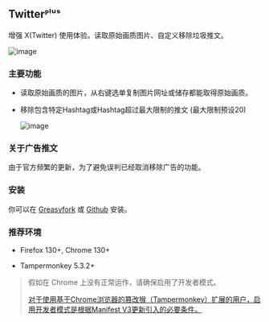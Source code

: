 ## Twitterᴾˡᵘˢ
增强 X(Twitter) 使用体验。读取原始画质图片、自定义移除垃圾推文。

![image](https://i.imgur.com/O4HucPC.jpg)

### 主要功能

* 读取原始画质的图片，从右键选单复制图片网址或储存都能取得原始画质。

* 移除包含特定Hashtag或Hashtag超过最大限制的推文 (最大限制预设20)

  ![image](https://i.imgur.com/hYsNBm0.png)

### 关于广告推文

由于官方频繁的更新，为了避免误判已经取消移除广告的功能。

### 安装

你可以在 [Greasyfork](https://greasyfork.org/en/scripts/387969) 或 [Github](https://github.com/Pixmi/twitter-plus) 安装。

### 推荐环境

* Firefox 130+, Chrome 130+

* Tampermonkey 5.3.2+

> 假如在 Chrome 上没有正常运作，请确保启用了开发者模式。
>
> [对于使用基于Chrome浏览器的篡改猴（Tampermonkey）扩展的用户，启用开发者模式是根据Manifest V3更新引入的必要条件。](https://www.tampermonkey.net/faq.php?locale=zh#Q209)
